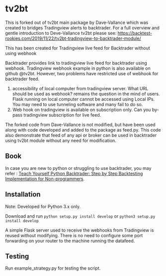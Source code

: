 # tv2bt

This is forked out of tv2bt main package by Dave-Vallance which was created to bridges Tradingview alerts to backtrader. For a full overview and gentle introduction to Deve-Vallance tv2bt please see: https://backtest-rookies.com/2019/11/22/tv2bt-tradingview-to-backtrader-module/

This has been created for Tradingview live feed for Backtrader without using webhook

Backtrader provides link to tradingview live feed for backtrader using webhook. Tradingview webhook example in python is also available on github @tv2bt. However, two problems have restricted use of webhook for backtrader feed.
1. accessibility of local computer from tradingview server. What URL should be used as webhook? remains the question in the mind of users. Flask running on local computer cannot be accessed using Local IPs. You may need to use tunneling software and many fail to do so.
2. Web hook on tradingview is available on subscription only. Can you by-pass tradingview subscription for live feed.

The forked code from Dave-Vallance is not modified, but have been used along with code developed and added to the package as feed.py. This code also demonstrate that feed of any api or broker can be used in backtrader using tv2bt module without any need for modification.

## Book
In case you are new to python or struggling to use backtrader, you may refer : [Teach Yourself Python Backtrader: Step by Step Backtesting Implementation for Non-programmers](https://www.amazon.com/Teach-Yourself-Python-Backtrader-non-programmers/dp/B09RFYCJ3P).

## Installation
Note: Developed for Python 3.x only.

Download and run `python setup.py install develop` or `python3 setup.py install develop`

A simple Flask server used to receive the webhooks from Tradingview is reused without modifying. There is no need to configure some port forwarding on your router to the machine running the datafeed. 

## Testing  
Run example_strategy.py for testing the script. 
